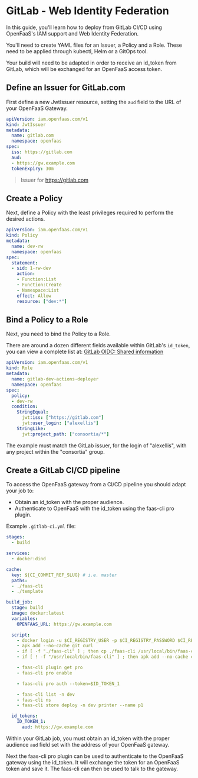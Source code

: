 # GitLab - Web Identity Federation

In this guide, you'll learn how to deploy from GitLab CI/CD using OpenFaaS's IAM support and Web Identity Federation. 

You'll need to create YAML files for an Issuer, a Policy and a Role. These need to be applied through kubectl, Helm or a GitOps tool.

Your build will need to be adapted in order to receive an id_token from GitLab, which will be exchanged for an OpenFaaS access token.

## Define an Issuer for GitLab.com

First define a new JwtIssuer resource, setting the `aud` field to the URL of your OpenFaaS Gateway.

```yaml
apiVersion: iam.openfaas.com/v1
kind: JwtIssuer
metadata:
  name: gitlab.com
  namespace: openfaas
spec:
  iss: https://gitlab.com
  aud:
  - https://gw.example.com
  tokenExpiry: 30m
```

> Issuer for https://gitlab.com

## Create a Policy

Next, define a Policy with the least privileges required to perform the desired actions.

```yaml
apiVersion: iam.openfaas.com/v1
kind: Policy
metadata:
  name: dev-rw
  namespace: openfaas
spec:
  statement:
  - sid: 1-rw-dev
    action:
    - Function:List
    - Function:Create
    - Namespace:List
    effect: Allow
    resource: ["dev:*"]
```

## Bind a Policy to a Role

Next, you need to bind the Policy to a Role.

There are around a dozen different fields available within GitLab's `id_token`, you can view a complete list at: [GitLab OIDC: Shared information](https://docs.gitlab.com/ee/integration/openid_connect_provider.html#shared-information)

```yaml
apiVersion: iam.openfaas.com/v1
kind: Role
metadata:
  name: gitlab-dev-actions-deployer
  namespace: openfaas
spec:
  policy:
  - dev-rw
  condition:
    StringEqual:
      jwt:iss: ["https://gitlab.com"]
      jwt:user_login: ["alexellis"]
    StringLike:
      jwt:project_path: ["consortia/*"]
```

The example must match the GitLab issuer, for the login of "alexellis", with any project within the "consortia" group.

## Create a GitLab CI/CD pipeline

To access the OpenFaaS gateway from a CI/CD pipeline you should adapt your job to:

- Obtain an id_token with the proper audience.
- Authenticate to OpenFaaS with the id_token using the faas-cli pro plugin.

Example `.gitlab-ci.yml` file:
```yaml
stages:
  - build

services:
  - docker:dind

cache:
  key: ${CI_COMMIT_REF_SLUG} # i.e. master
  paths:
  - ./faas-cli
  - ./template

build_job:
  stage: build
  image: docker:latest
  variables:
    OPENFAAS_URL: https://gw.example.com

  script:
    - docker login -u $CI_REGISTRY_USER -p $CI_REGISTRY_PASSWORD $CI_REGISTRY
    - apk add --no-cache git curl
    - if [ -f "./faas-cli" ] ; then cp ./faas-cli /usr/local/bin/faas-cli || 0 ; fi
    - if [ ! -f "/usr/local/bin/faas-cli" ] ; then apk add --no-cache curl git && curl -sSL https://cli.openfaas.com | sh && chmod +x /usr/local/bin/faas-cli && cp /usr/local/bin/faas-cli ./faas-cli ; fi

    - faas-cli plugin get pro
    - faas-cli pro enable

    - faas-cli pro auth --token=$ID_TOKEN_1

    - faas-cli list -n dev
    - faas-cli ns
    - faas-cli store deploy -n dev printer --name p1

  id_tokens:
    ID_TOKEN_1:
      aud: https://gw.example.com
```

Within your GitLab job, you must obtain an id_token with the proper audience `aud` field set with the address of your OpenFaaS gateway.

Next the faas-cli pro plugin can be used to authenticate to the OpenFaaS gateway using the id_token. It will exchange the token for an OpenFaaS token and save it. The faas-cli can then be used to talk to the gateway.

